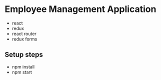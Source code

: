 # Employee Management Application

- react
- redux
- react router
- redux forms


## Setup steps
- npm install
- npm start